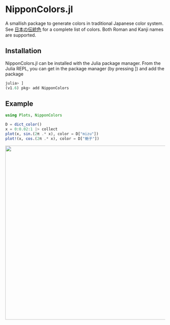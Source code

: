 # NipponColors.jl

A smallish package to generate colors in traditional Japanese color system.
See [日本の伝統色](https://nipponcolors.com/) for a complete list of colors.
Both Roman and Kanji names are supported.

## Installation

NipponColors.jl can be installed with the Julia package manager. From the Julia REPL, you can get in the package manager (by pressing ]) and add the package

```julia
julia> ]
(v1.6) pkg> add NipponColors
```

## Example

```julia
using Plots, NipponColors

D = dict_color()
x = 0:0.02:1 |> collect
plot(x, sin.(2π .* x), color = D["mizu"])
plot!(x, cos.(2π .* x), color = D["梔子"])
```

<img src="https://i.postimg.cc/Bv3sR69g/plot.png" width="550"/>